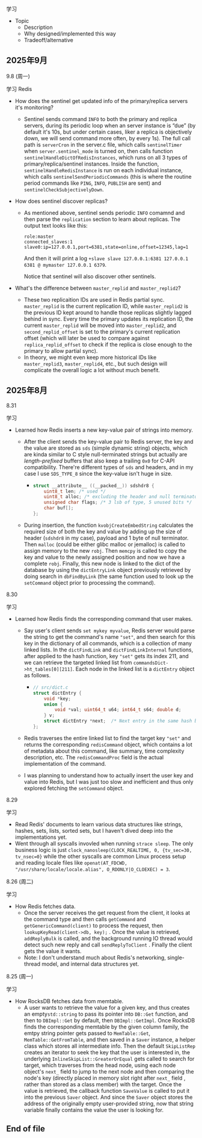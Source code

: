 学习

- Topic
  - Description
  - Why designed/implemented this way
  - Tradeoff/alternative



## 2025年9月

9.8 (周一)

学习 Redis

- How does the sentinel get updated info of the primary/replica servers it's monitoring?

  - Sentinel sends command `INFO` to both the primary and replica servers, during its periodic loop when an server instance is “due” (by default it's 10s, but under certain cases, liker a replica is objectively down, we will send command more often, by every 1s). The full call path is `serverCron` in the server.c file, which calls `sentinelTimer` when `server.sentinel_mode` is turned on, then calls function `sentinelHandleDictOfRedisInstances`, which runs on all 3 types of primary/replica/sentinel instances. Inside the function, `sentinelHandleRedisInstance` is run on each individual instance, which calls `sentinelSendPeriodicCommands` (this is where the routine period commands like `PING`, `INFO`, `PUBLISH` are sent) and `sentinelCheckSubjectivelyDown`.

- How does sentinel discover replicas?

  - As mentioned above, sentinel sends periodic `INFO` comamnd and then parse the `replication` section to learn about replicas. The output text looks like this:

    ```
    role:master
    connected_slaves:1
    slave0:ip=127.0.0.1,port=6381,state=online,offset=12345,lag=1
    ```

    And then it will print a log `+slave slave 127.0.0.1:6381 127.0.0.1 6381 @ mymaster 127.0.0.1 6379`. 
    
    Notice that sentinel will also discover other sentinels.

- What's the difference between `master_replid` and `master_replid2`?

  - These two replicaition IDs are used in Redis partial sync. `master_replid` is the current replication ID, while  `master_replid2` is the previous ID kept around to handle those replicas slightly lagged behind in sync. Every time the primary updates its replication ID, the current `master_replid` will be moved into `master_replid2`, and `second_replid_offset` is set to the primary's current replication offset (which will later be used to compare against `replica_replid_offset` to check if the replica is close enough to the primary to allow partial sync).
  - In theory, we might even keep more historical IDs like  `master_replid3`, `master_replid4`, etc., but such design will complicate the overall logic a lot without much benefit.



## 2025年8月

8.31

学习

- Learned how Redis inserts a new key-value pair of strings into memory.

  - After the client sends the key-value pair to Redis server, the key and the value are stored as `sds` (simple dynamic string) objects, which are kinda similar to C style null-terminated strings but actually are *length-prefixed* buffers that also keep a trailing `0x0` for C-API compatibility. There're different types of `sds` and headers, and in my case I use `SDS_TYPE_8` since the key-value isn't huge in size.

    - ```c
      struct __attribute__ ((__packed__)) sdshdr8 {
          uint8_t len; /* used */
          uint8_t alloc; /* excluding the header and null terminator */
          unsigned char flags; /* 3 lsb of type, 5 unused bits */
          char buf[];
      };
      ```

  - During insertion, the function `kvobjCreateEmbedString` calculates the required size of both the key and value by adding up the size of header (`sdshdr8` in my case), payload and 1 byte of null terminator. Then `malloc` (could be either glibc malloc or  jemalloc) is called to assign memory to the new `robj`. Then `memcpy` is called to copy the key and value to the newly assigned position and now we have a complete `robj`. Finally, this new node is linked to the dict of the database by using the `dictEntryLink` object previously retrieved by doing search in `dbFindByLink` (the same function used to look up the `setCommand` object prior to processing the command).



8.30

学习

- Learned how Redis finds the corresponding command that user makes.

  - Say user's client sends  `set mykey myvalue`, Redis server would parse the string to get the command's name `"set"`, and then search for this key in the dictionary of all commands, which is a collection of many linked lists. In the `dictFindLink` and `dictFindLinkInternal` functions, after applied to the hash function, key `"set"` gets its index 211, and we can retrieve the targeted linked list from `commandsDict->ht_tables[0][211]`. Each node in the linked list is a `dictEntry` object as follows.

    - ```c
      // src/dict.c
      struct dictEntry {
          void *key;
          union {
              void *val; uint64_t u64; int64_t s64; double d;
          } v;
          struct dictEntry *next;  /* Next entry in the same hash bucket. */
      };
      ```

  - Redis traverses the entire linked list to find the target key `"set"` and returns the corresponding `redisCommand` object, which contains a lot of metadata about this command, like summary, time complexity description, etc. The  `redisCommandProc` field is the actual implementation of the command.

  - I was planning to understand how to actually insert the user key and value into Redis, but I was just too slow and inefficient and thus only explored fetching the `setCommand` object.



8.29

学习

- Read Redis' documents to learn various data structures like strings, hashes, sets, lists, sorted sets, but I haven't dived deep into the implementations yet.
- Went through all syscalls invovled when running `strace sleep`. The only business logic is just `clock_nanosleep(CLOCK_REALTIME, 0, {tv_sec=30, tv_nsec=0}` while the other syscalls are common Linux process setup and reading locale files like `openat(AT_FDCWD, "/usr/share/locale/locale.alias", O_RDONLY|O_CLOEXEC) = 3`.



8.26 (周二)

学习

- How Redis fetches data.
  - Once the server receives the get request from the client, it looks at the command type and then calls `getCommand`  and `getGenericCommand(client)` to process the request, then `lookupKeyRead(client->db, key);` . Once the value is retrieved, `addReplyBulk`  is called, and the background running IO thread would detect such new reply and call  `sendReplyToClient` . Finally the client gets the value it wants.
  - Note: I don't understand much about Redis's networking, single-thread model, and internal data structures yet.



8.25 (周一)

学习

- How RocksDB fetches data from memtable.
  - A user wants to retrieve the value for a given key, and thus creates an empty`std::string`  to pass its pointer into `DB::Get` function, and then to `DBImpl::Get` by default, then `DBImpl::GetImpl`. Once RocksDB finds the corresponding memtable by the given column family, the emtpy string pointer gets passed to `MemTable::Get`, `MemTable::GetFromTable`, and then saved in a `Saver` instance, a helper class which stores all intermediate info. Then the default `SkipListRep` creates an iterator to seek the key that the user is interested in, the underlying `InlineSkipList::GreaterOrEqual` gets called to search for target, which traverses from the head node, using each node object's `next_` field to jump to the next node and then comparing the node's key (directly placed in memory slot right after `next_` field , rather than stored as a class member) with the target. Once the value is retrieved, the callback function `SaveValue` is called to put  it into the previous `Saver` object. And since the `Saver` object stores the address of the originally empty user-provided string, now that string variable finally contains the value the user is looking for.





## End of file